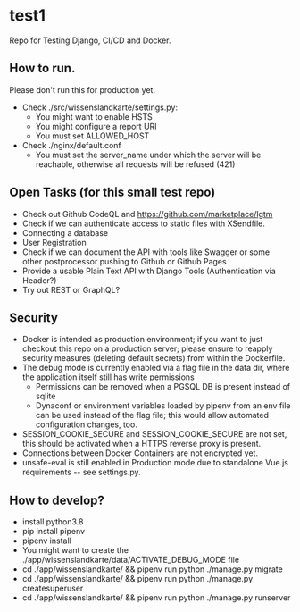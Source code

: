 # test1
Repo for Testing Django, CI/CD and Docker.

## How to run.
Please don't run this for production yet.

* Check ./src/wissenslandkarte/settings.py:
  * You might want to enable HSTS
  * You might configure a report URI
  * You must set ALLOWED_HOST
* Check ./nginx/default.conf
  * You must set the server_name under which the server will be reachable, otherwise all requests will be refused (421) 
## Open Tasks (for this small test repo)
* Check out Github CodeQL and https://github.com/marketplace/lgtm
* Check if we can authenticate access to static files with XSendfile.
* Connecting a database
* User Registration
* Check if we can document the API with tools like Swagger or some other postprocessor pushing to Github or Github Pages
* Provide a usable Plain Text API with Django Tools (Authentication via Header?)
* Try out REST or GraphQL?

## Security

* Docker is intended as production environment; if you want to just checkout this repo on a production server;
  please ensure to reapply security measures (deleting default secrets) from within the Dockerfile. 
* The debug mode is currently enabled via a flag file in the data dir, where the application itself still has write permissions
  * Permissions can be removed when a PGSQL DB is present instead of sqlite
  * Dynaconf or environment variables loaded by pipenv from an env file can be used
    instead of the flag file; this would allow automated configuration changes, too.
* SESSION_COOKIE_SECURE and SESSION_COOKIE_SECURE are not set, this should be activated when a HTTPS reverse proxy is present.
* Connections between Docker Containers are not encrypted yet.
* unsafe-eval is still enabled in Production mode due to standalone Vue.js requirements -- see settings.py.

## How to develop?

* install python3.8
* pip install pipenv
* pipenv install
* You might want to create the ./app/wissenslandkarte/data/ACTIVATE_DEBUG_MODE file
* cd ./app/wissenslandkarte/ && pipenv run python ./manage.py migrate
* cd ./app/wissenslandkarte/ && pipenv run python ./manage.py createsuperuser
* cd ./app/wissenslandkarte/ && pipenv run python ./manage.py runserver
